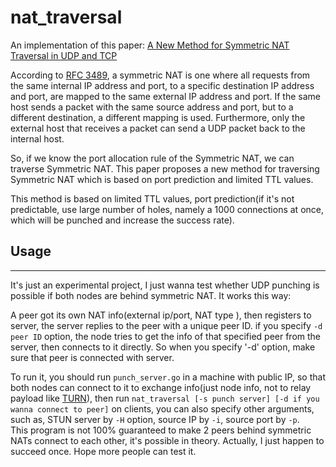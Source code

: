 # nat_traversal
An implementation of this paper: [A New Method for Symmetric NAT Traversal in UDP and TCP](http://www.goto.info.waseda.ac.jp/~wei/file/wei-apan-v10.pdf)

According to [RFC 3489](http://tools.ietf.org/html/rfc3489), a symmetric NAT is one where all requests from the same internal IP address and port, to a specific destination IP address and port, are mapped to the same external IP address and
port. If the same host sends a packet with the same source address and port, but to a different destination, a different mapping is used. Furthermore, only the external host that receives a packet can send a UDP packet back to the internal host.  

So, if we know the port allocation rule of the Symmetric NAT, we can traverse Symmetric NAT. This paper proposes a new method for traversing Symmetric NAT which is based on port prediction and limited TTL values.  

This method is based on limited TTL values, port prediction(if it's not predictable, use large number of holes, namely a 1000 connections at once, which will be punched and increase the success rate).  
## Usage
***  
It's just an experimental project, I just wanna test whether UDP punching is possible if both nodes are behind symmetric NAT. It works this way:  

A peer got its own NAT info(external ip/port, NAT type ), then registers to server, the server replies to the peer with a unique peer ID. if you specify `-d peer ID` option, the node tries to get the info of that specified peer from the server, then connects to it directly. So when you specify '-d' option, make sure that peer is connected with server.  

To run it, you should run `punch_server.go` in a machine with public IP, so that both nodes can connect to it to exchange info(just node info, not to relay payload like [TURN](https://tools.ietf.org/html/rfc6062)), then run `nat_traversal [-s punch server] [-d if you wanna connect to peer]` on clients, you can also specify other arguments, such as, STUN server by `-H` option, source IP by `-i`, source port by `-p`.  
This program is not 100% guaranteed to make 2 peers behind symmetric NATs connect
to each other, it's possible in theory. Actually, I just happen to succeed once. Hope more people can test it.